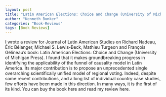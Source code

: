 ```yaml
---
layout: post
title: "Latin American Elections: Choice and Change (University of Michigan Press)"
author: "Kenneth Bunker"
categories: "Book-Reviews"
tags: [Book Reviews]
---
```


I wrote a review for Journal of Latin American Studies on Richard Nadeau, Éric Bélanger, Michael S. Lewis-Beck, Mathieu Turgeon and François Gélineau’s book: Latin American Elections: Choice and Change (University of Michigan Press). I found that it makes groundbreaking progress in identifying the applicability of the funnel of causality model in Latin America. Its major contribution is to propose an unprecedented single overarching scientifically unified model of regional voting. Indeed, despite some recent contributions, and a long list of individual country case studies, few efforts have been made in this direction. In many ways, it is the first of its kind. You can buy the book here and read my review here.

